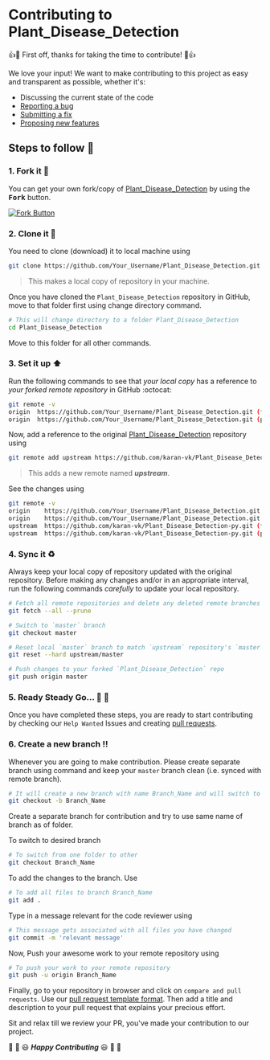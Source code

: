 # Contributing to Plant_Disease_Detection

:+1::tada: First off, thanks for taking the time to contribute! :tada::+1:

We love your input! We want to make contributing to this project as easy and transparent as possible, whether it's:

- Discussing the current state of the code
- [Reporting a bug](https://github.com/karan-vk/Plant_Disease_Detection-py/blob/master/.github/ISSUE_TEMPLATE/bug_report_template.md)
- [Submitting a fix](https://github.com/karan-vk/Plant_Disease_Detection-py/blob/master/pull_request_template.md)
- [Proposing new features](https://github.com/karan-vk/Plant_Disease_Detection-py/blob/master/.github/ISSUE_TEMPLATE/feature_request_template.md)

## Steps to follow :scroll:

### 1. Fork it :fork_and_knife:

You can get your own fork/copy of [Plant_Disease_Detection]( https://github.com/karan-vk/Plant_Disease_Detection-py) by using the <kbd><b>Fork</b></kbd></a> button.

 [![Fork Button](https://help.github.com/assets/images/help/repository/fork_button.jpg)](https://github.com/karan-vk/Plant_Disease_Detection-py)

### 2. Clone it :busts_in_silhouette:

You need to clone (download) it to local machine using

```sh
git clone https://github.com/Your_Username/Plant_Disease_Detection.git
```

> This makes a local copy of repository in your machine.

Once you have cloned the ` Plant_Disease_Detection ` repository in GitHub, move to that folder first using change directory command.

```sh
# This will change directory to a folder Plant_Disease_Detection
cd Plant_Disease_Detection
```

Move to this folder for all other commands.

### 3. Set it up :arrow_up:

Run the following commands to see that *your local copy* has a reference to *your forked remote repository* in GitHub :octocat:

```sh
git remote -v
origin  https://github.com/Your_Username/Plant_Disease_Detection.git (fetch)
origin  https://github.com/Your_Username/Plant_Disease_Detection.git (push)
```

Now, add a reference to the original [Plant_Disease_Detection](https://github.com/karan-vk/Plant_Disease_Detection-py) repository using

```sh
git remote add upstream https://github.com/karan-vk/Plant_Disease_Detection-py.git
```

> This adds a new remote named ***upstream***.

See the changes using

```sh
git remote -v
origin    https://github.com/Your_Username/Plant_Disease_Detection.git (fetch)
origin    https://github.com/Your_Username/Plant_Disease_Detection.git (push)
upstream  https://github.com/karan-vk/Plant_Disease_Detection-py.git (fetch)
upstream  https://github.com/karan-vk/Plant_Disease_Detection-py.git (push)
```

### 4. Sync it :recycle:

Always keep your local copy of repository updated with the original repository.
Before making any changes and/or in an appropriate interval, run the following commands *carefully* to update your local repository.

```sh
# Fetch all remote repositories and delete any deleted remote branches
git fetch --all --prune

# Switch to `master` branch
git checkout master

# Reset local `master` branch to match `upstream` repository's `master` branch
git reset --hard upstream/master

# Push changes to your forked `Plant_Disease_Detection` repo
git push origin master
```

### 5. Ready Steady Go... :turtle: :rabbit2:

Once you have completed these steps, you are ready to start contributing by checking our `Help Wanted` Issues and creating [pull requests](https://github.com/karan-vk/Plant_Disease_Detection-py/pulls).

### 6. Create a new branch :bangbang:

Whenever you are going to make contribution. Please create separate branch using command and keep your `master` branch clean (i.e. synced with remote branch).

```sh
# It will create a new branch with name Branch_Name and will switch to that branch.
git checkout -b Branch_Name
```

Create a separate branch for contribution and try to use same name of branch as of folder.

To switch to desired branch

```sh
# To switch from one folder to other
git checkout Branch_Name
```

To add the changes to the branch. Use

```sh
# To add all files to branch Branch_Name
git add .
```

Type in a message relevant for the code reviewer using

```sh
# This message gets associated with all files you have changed
git commit -m 'relevant message'
```

Now, Push your awesome work to your remote repository using

```sh
# To push your work to your remote repository
git push -u origin Branch_Name
```

Finally, go to your repository in browser and click on `compare and pull requests`.
Use our [pull request template format](https://github.com/karan-vk/Plant_Disease_Detection-py/blob/master/pull_request_template.md).
Then add a title and description to your pull request that explains your precious effort. 

Sit and relax till we review your PR, you've made your contribution to our project.

:tada: :confetti_ball: :smiley: _**Happy Contributing**_ :smiley: :confetti_ball: :tada:

